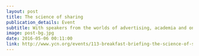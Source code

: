 ```yaml
---
layout: post
title: The science of sharing 
publication_details: Event
subtitle: With speakers from the worlds of advertising, academia and online satire, I organised an event exploring content that captures the attention of internet audiences.
image: post-bg.jpg
date: 2016-05-06 00:11:00
link: http://www.ycn.org/events/113-breakfast-briefing-the-science-of-sharing
---
```

